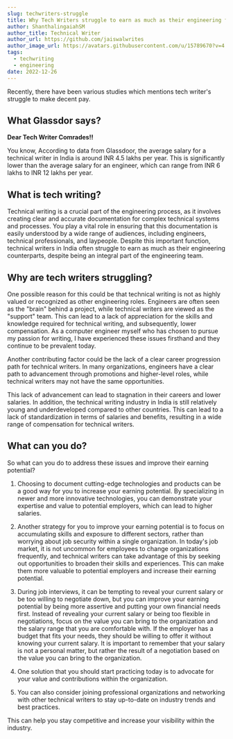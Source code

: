 ```yaml
---
slug: techwriters-struggle
title: Why Tech Writers struggle to earn as much as their engineering folks?
author: ShanthalingaiahSM
author_title: Technical Writer
author_url: https://github.com/jaiswalwrites
author_image_url: https://avatars.githubusercontent.com/u/15789670?v=4
tags:
  - techwriting
  - engineering
date: 2022-12-26
---
```


Recently, there have been various studies which mentions tech writer's struggle to make decent pay.

<!-- truncate -->

## What Glassdor says?

**Dear Tech Writer Comrades!!**

You know, According to data from Glassdoor, the average salary for a technical writer in India is around INR 4.5 lakhs per year. This is significantly lower than the average salary for an engineer, which can range from INR 6 lakhs to INR 12 lakhs per year.

## What is tech writing?

Technical writing is a crucial part of the engineering process, as it involves creating clear and accurate documentation for complex technical systems and processes. 
You play a vital role in ensuring that this documentation is easily understood by a wide range of audiences, including engineers, technical professionals, and laypeople. Despite this important function, technical writers in India often struggle to earn as much as their engineering counterparts, despite being an integral part of the engineering team.

## Why are tech writers struggling?

One possible reason for this could be that technical writing is not as highly valued or recognized as other engineering roles. Engineers are often seen as the "brain" behind a project, while technical writers are viewed as the "support" team. This can lead to a lack of appreciation for the skills and knowledge required for technical writing, and subsequently, lower compensation. 
As a computer engineer myself who has chosen to pursue my passion for writing, I have experienced these issues firsthand and they continue to be prevalent today.

Another contributing factor could be the lack of a clear career progression path for technical writers. In many organizations, engineers have a clear path to advancement through promotions and higher-level roles, while technical writers may not have the same opportunities. 

This lack of advancement can lead to stagnation in their careers and lower salaries.
In addition, the technical writing industry in India is still relatively young and underdeveloped compared to other countries. This can lead to a lack of standardization in terms of salaries and benefits, resulting in a wide range of compensation for technical writers.

## What can you do?

So what can you do to address these issues and improve their earning potential?

1. Choosing to document cutting-edge technologies and products can be a good way for you to increase your earning potential. By specializing in newer and more innovative technologies, you can demonstrate your expertise and value to potential employers, which can lead to higher salaries.

2. Another strategy for you to improve your earning potential is to focus on accumulating skills and exposure to different sectors, rather than worrying about job security within a single organization. In today's job market, it is not uncommon for employees to change organizations frequently, and technical writers can take advantage of this by seeking out opportunities to broaden their skills and experiences. This can make them more valuable to potential employers and increase their earning potential.

3. During job interviews, it can be tempting to reveal your current salary or be too willing to negotiate down, but you can improve your earning potential by being more assertive and putting your own financial needs first. Instead of revealing your current salary or being too flexible in negotiations, focus on the value you can bring to the organization and the salary range that you are comfortable with. If the employer has a budget that fits your needs, they should be willing to offer it without knowing your current salary. It is important to remember that your salary is not a personal matter, but rather the result of a negotiation based on the value you can bring to the organization.
4. One solution that you should start practicing today is to advocate for your value and contributions within the organization.

5. You can also consider joining professional organizations and networking with other technical writers to stay up-to-date on industry trends and best practices. 

This can help you stay competitive and increase your visibility within the industry. 